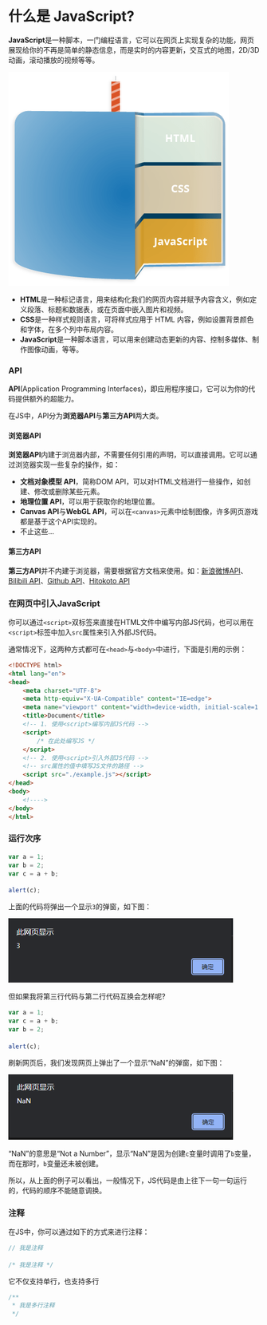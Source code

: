 # 什么是 JavaScript?

**JavaScript**是一种脚本，一门编程语言，它可以在网页上实现复杂的功能，网页展现给你的不再是简单的静态信息，而是实时的内容更新，交互式的地图，2D/3D 动画，滚动播放的视频等等。

![1-1](../img/js-1-1.png)

- **HTML**是一种标记语言，用来结构化我们的网页内容并赋予内容含义，例如定义段落、标题和数据表，或在页面中嵌入图片和视频。
- **CSS**是一种样式规则语言，可将样式应用于 HTML 内容，例如设置背景颜色和字体，在多个列中布局内容。
- **JavaScript**是一种脚本语言，可以用来创建动态更新的内容、控制多媒体、制作图像动画，等等。

### API

**API**(Application Programming Interfaces)，即应用程序接口，它可以为你的代码提供额外的超能力。

在JS中，API分为**浏览器API**与**第三方API**两大类。

#### 浏览器API

**浏览器API**内建于浏览器内部，不需要任何引用的声明，可以直接调用。它可以通过浏览器实现一些复杂的操作，如：

- **文档对象模型 API**，简称DOM API，可以对HTML文档进行一些操作，如创建、修改或删除某些元素。
- **地理位置 API**，可以用于获取你的地理位置。
- **Canvas API**与**WebGL API**，可以在`<canvas>`元素中绘制图像，许多网页游戏都是基于这个API实现的。
- 不止这些...

#### 第三方API

**第三方API**并不内建于浏览器，需要根据官方文档来使用。如：[新浪微博API](https://open.weibo.com)、[Bilibili API](https://api.bilibili.com)、[Github API](https://api.github.com)、[Hitokoto API](https://hitokoto.cn)

### 在网页中引入JavaScript

你可以通过`<script>`双标签来直接在HTML文件中编写内部JS代码，也可以用在`<script>`标签中加入`src`属性来引入外部JS代码。

通常情况下，这两种方式都可在`<head>`与`<body>`中进行，下面是引用的示例：

```html
<!DOCTYPE html>
<html lang="en">
<head>
    <meta charset="UTF-8">
    <meta http-equiv="X-UA-Compatible" content="IE=edge">
    <meta name="viewport" content="width=device-width, initial-scale=1.0">
    <title>Document</title>
    <!-- 1. 使用<script>编写内部JS代码 -->
    <script>
        /* 在此处编写JS */
    </script>
    <!-- 2. 使用<script>引入外部JS代码 -->
    <!-- src属性的值中填写JS文件的路径 -->
    <script src="./example.js"></script>
</head>
<body>
    <!---->
</body>
</html>
```

### 运行次序

```js
var a = 1;
var b = 2;
var c = a + b;

alert(c);
```

上面的代码将弹出一个显示`3`的弹窗，如下图：

![1-2](../img/js-1-2.png)

但如果我将第三行代码与第二行代码互换会怎样呢?

```js
var a = 1;
var c = a + b;
var b = 2;

alert(c);
```

刷新网页后，我们发现网页上弹出了一个显示“NaN”的弹窗，如下图：

![1-3](../img/js-1-3.png)

“NaN”的意思是“Not a Number”，显示“NaN”是因为创建`c`变量时调用了`b`变量，而在那时，`b`变量还未被创建。

所以，从上面的例子可以看出，一般情况下，JS代码是由上往下一句一句运行的，代码的顺序不能随意调换。

### 注释

在JS中，你可以通过如下的方式来进行注释：

```js
// 我是注释

/* 我是注释 */
```

它不仅支持单行，也支持多行

```js
/**
 * 我是多行注释
 */
```
